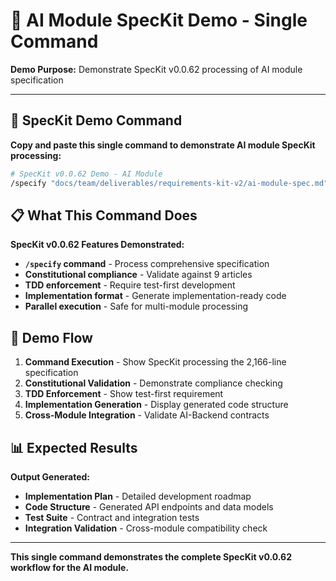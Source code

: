 # 🚀 **AI Module SpecKit Demo - Single Command**

**Demo Purpose:** Demonstrate SpecKit v0.0.62 processing of AI module specification

---

## 🎯 **SpecKit Demo Command**

**Copy and paste this single command to demonstrate AI module SpecKit processing:**

```bash
# SpecKit v0.0.62 Demo - AI Module
/specify "docs/team/deliverables/requirements-kit-v2/ai-module-spec.md" --format=implementation --output=.dev/ai/speckit-output/ai-module --validate-constitution --enable-tdd --parallel-safe
```

## 📋 **What This Command Does**

**SpecKit v0.0.62 Features Demonstrated:**
- **`/specify` command** - Process comprehensive specification
- **Constitutional compliance** - Validate against 9 articles
- **TDD enforcement** - Require test-first development
- **Implementation format** - Generate implementation-ready code
- **Parallel execution** - Safe for multi-module processing

## 🎪 **Demo Flow**

1. **Command Execution** - Show SpecKit processing the 2,166-line specification
2. **Constitutional Validation** - Demonstrate compliance checking
3. **TDD Enforcement** - Show test-first requirement
4. **Implementation Generation** - Display generated code structure
5. **Cross-Module Integration** - Validate AI-Backend contracts

## 📊 **Expected Results**

**Output Generated:**
- **Implementation Plan** - Detailed development roadmap
- **Code Structure** - Generated API endpoints and data models
- **Test Suite** - Contract and integration tests
- **Integration Validation** - Cross-module compatibility check

---

**This single command demonstrates the complete SpecKit v0.0.62 workflow for the AI module.**
